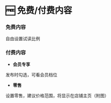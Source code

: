 # 🆓 免费/付费内容

### 免费内容

自由设置试读比例

### 付费内容

* **会员专享**

发布时勾选，可看会员档位

* **零售**

设置零售，建议价格范围，将显示在店铺主页（附图）
